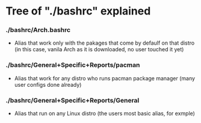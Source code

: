 # Tree of "./bashrc" explained

### ./bashrc/Arch.bashrc 

+ Alias that work only with the pakages that come by defaulf on that distro (in this case, vanila Arch as it is downloaded, no user touched it yet)

### ./bashrc/General+Specific+Reports/pacman

+ Alias that work for any distro who runs pacman package manager (many user configs done already)

### ./bashrc/General+Specific+Reports/General

+ Alias that run on any Linux distro (the users most basic alias, for exmple)

